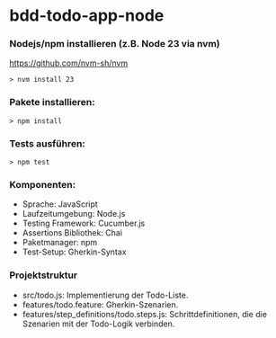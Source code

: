 # bdd-todo-app-node

### Nodejs/npm installieren (z.B. Node 23 via nvm)
https://github.com/nvm-sh/nvm  
```
> nvm install 23
```
### Pakete installieren:
```
> npm install 
```
### Tests ausführen:
```
> npm test
```
### Komponenten:

* Sprache: JavaScript
* Laufzeitumgebung: Node.js
* Testing Framework: Cucumber.js
* Assertions Bibliothek: Chai
* Paketmanager: npm
* Test-Setup: Gherkin-Syntax

### Projektstruktur
* src/todo.js: Implementierung der Todo-Liste.
* features/todo.feature: Gherkin-Szenarien.
* features/step_definitions/todo.steps.js: Schrittdefinitionen, die die Szenarien mit der Todo-Logik verbinden.
